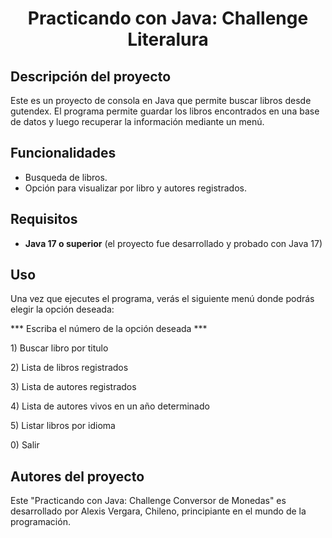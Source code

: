 <h1 align="center">Practicando con Java: Challenge Literalura</h1>

<h2>Descripción del proyecto</h2>

Este es un proyecto de consola en Java que permite buscar libros desde gutendex.
El programa permite guardar los libros encontrados en una base de datos y luego recuperar la información mediante un menú.

<h2>Funcionalidades</h2>

- Busqueda de libros.
- Opción para visualizar por libro y autores registrados.

<h2>Requisitos</h2>

- **Java 17 o superior** (el proyecto fue desarrollado y probado con Java 17)

<h2>Uso</h2>

Una vez que ejecutes el programa, verás el siguiente menú donde podrás elegir la opción deseada:

*** Escriba el número de la opción deseada ***</p>
						1) Buscar libro por titulo</p>
						2) Lista de libros registrados</p>
						3) Lista de autores registrados</p>
						4) Lista de autores vivos en un año determinado</p>
						5) Listar libros por idioma</p>
						0) Salir</p>

<h2>Autores del proyecto</h2>
Este "Practicando con Java: Challenge Conversor de Monedas" es desarrollado por Alexis Vergara, Chileno, principiante en el mundo de la programación.
